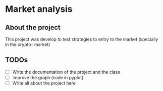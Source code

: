 # Market analysis 
## About the project
  This project was develop to test strategies to entry to the market (specially in the crypto-  market)


## TODOs

- [ ] Write the documentation of the project and the class
- [ ] Improve the graph (code in pyplot) 
- [ ] Write all about the project here
